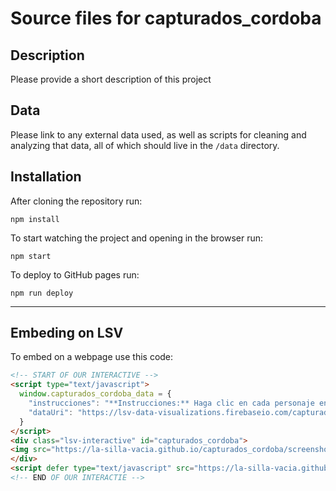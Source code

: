 Source files for capturados_cordoba
=====

## Description

Please provide a short description of this project

## Data
Please link to any external data used, as well as scripts for cleaning and analyzing that data, all of which should live in the `/data` directory.

## Installation
After cloning the repository run:
```
npm install
```

To start watching the project and opening in the browser run:
```
npm start
```

To deploy to GitHub pages run:
```
npm run deploy
```

---

## Embeding on LSV
To embed on a webpage use this code:
```html
<!-- START OF OUR INTERACTIVE -->
<script type="text/javascript">
  window.capturados_cordoba_data = {
	"instrucciones": "**Instrucciones:** Haga clic en cada personaje en líos (rojos) para leer el estado de su proceso, su lío y su conexión política",
	"dataUri": "https://lsv-data-visualizations.firebaseio.com/capturados-cordoba.json"
  }
</script>
<div class="lsv-interactive" id="capturados_cordoba">
<img src="https://la-silla-vacia.github.io/capturados_cordoba/screenshot.png" class="screenshot" style="width:100%;">
</div>
<script defer type="text/javascript" src="https://la-silla-vacia.github.io/capturados_cordoba/script.js"></script>
<!-- END OF OUR INTERACTIE -->
```